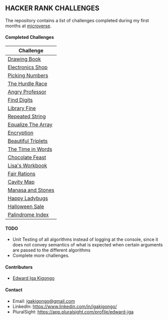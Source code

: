 ## HACKER RANK CHALLENGES
The repository contains a list of challenges completed during my first months at [microverse](https://www.microverse.org).

#### Completed Challenges

| Challenge                                     |
| --------------------------------------------- |
| [Drawing Book](drawing-book.js)               |
| [Electronics Shop](electronics-shop.js)       |
| [Picking Numbers](picking-numbers.js)         |
| [The Hurdle Race](hurdle-race.js)             |
| [Angry Professor](angry-professor.js)         |
| [Find Digits](find-digits.js)                 |
| [Library Fine](library-fine.js)               |
| [Repeated String](repeated-string.js)         |
| [Equalize The Array](equalize-array.js)       |
| [Encryption](encryption.js)                   |
| [Beautiful Triplets](beautiful-triplets.js)   |
| [The Time in Words](the-time-in-words.js)     |
| [Chocolate Feast](chocolate-feast.js)         |
| [Lisa's Workbook](lisas-workbook.js)          |
| [Fair Rations](fair-ratios.js)                |
| [Cavity Map](cavity-map.js)                   |
| [Manasa and Stones](manasa-and-stones.js)     |
| [Happy Ladybugs](happy-ladybugs.js)           |
| [Halloween Sale](halloween-sale.js)           |
| [Palindrome Index](palindrome-index.js)       |

#### TODO
 - Unit Testing of all algorithms instead of logging at the console, since it does not convey semantics of what is expected when certain arguments are passed to the different algorithms
 - Complete more challenges.

#### Contributors
 - [Edward Iga Kigongo](github.com/igakigongo)

#### Contact
* Email: igakigongo@gmail.com
* LinkedIn: https://www.linkedin.com/in/igakigongo/
* PluralSight: https://app.pluralsight.com/profile/edward-iga
